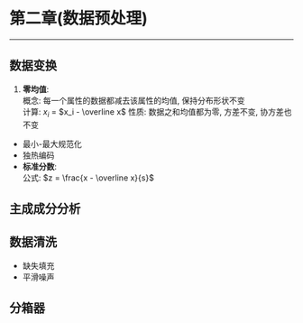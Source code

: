 # 第二章(数据预处理)
---
## 数据变换

1. **零均值**:  
    概念: 每一个属性的数据都减去该属性的均值, 保持分布形状不变  
    计算: $x_i$ = $x_i - \overline x$
    性质: 数据之和均值都为零, 方差不变, 协方差也不变

- 最小-最大规范化
- 独热编码
- **标准分数**:  
    公式: $z = \frac{x - \overline x}{s}$

## 主成成分分析

## 数据清洗

- 缺失填充
- 平滑噪声

## 分箱器
